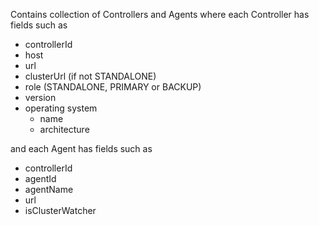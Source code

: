Contains collection of Controllers and Agents where each Controller has fields such as
* controllerId
* host
* url
* clusterUrl (if not STANDALONE)
* role (STANDALONE, PRIMARY or BACKUP)
* version
* operating system
    * name
    * architecture

and each Agent has fields such as
* controllerId
* agentId
* agentName
* url
* isClusterWatcher